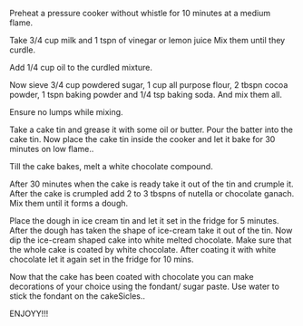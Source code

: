 Preheat a pressure cooker without whistle for 10 minutes at a medium flame.

Take 3/4 cup milk and 1 tspn of vinegar or lemon juice
Mix them until they curdle.

Add 1/4 cup oil to the curdled mixture.

Now sieve 3/4 cup powdered sugar,
1 cup all purpose flour,
2 tbspn cocoa powder,
1 tspn baking powder and 
1/4 tsp baking soda.
And mix them all.

Ensure no lumps while mixing.

Take a cake tin and grease it with some oil or butter.
Pour the batter into the cake tin.
Now place the cake tin inside the cooker and let it bake for 30 minutes on low flame..

Till the cake bakes, melt a white chocolate compound.

After 30 minutes when the cake is ready take it out of the tin and crumple it.
After the cake is crumpled add 2 to 3 tbspns of nutella or chocolate ganach.
Mix them until it forms a dough.

Place the dough in ice cream tin and let it set in the fridge for 5 minutes.
After the dough has taken the shape of ice-cream take it out of the tin.
Now dip the ice-cream shaped cake into white melted chocolate.
Make sure that the whole cake is coated by white chocolate.
After coating it with white chocolate let it again set in the fridge for 10 mins.

Now that the cake has been coated with chocolate you can make decorations of your choice using the fondant/ sugar paste.
Use water to stick the fondant on the cakeSicles..

ENJOYY!!!